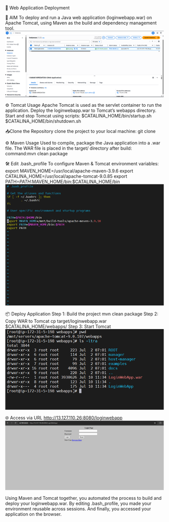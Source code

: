 🚀 Web Application Deployment 

🎯 AIM
To deploy and run a Java web application (loginwebapp.war) on Apache Tomcat, using Maven as the build and dependency management tool.
![image alt](https://github.com/gawali-priyanka/Brainwave_Matrix_Intern/blob/main/screenshots/Screenshot%202025-07-10%20170922.png?raw=true)

⚙ Tomcat Usage
Apache Tomcat is used as the servlet container to run the application.
Deploy the loginwebapp.war to Tomcat’s webapps directory.
Start and stop Tomcat using scripts:
$CATALINA_HOME/bin/startup.sh
$CATALINA_HOME/bin/shutdown.sh

📥Clone the Repository
clone the project to your local machine: git clone

⚙ Maven Usage
Used to compile, package the Java application into a .war file.
The WAR file is placed in the target/ directory after build:
command:mvn clean package

🛠 Edit .bash_profile
To configure Maven & Tomcat environment variables:
export MAVEN_HOME=/usr/local/apache-maven-3.9.6
export CATALINA_HOME=/usr/local/apache-tomcat-9.0.85
export PATH=$PATH:$MAVEN_HOME/bin:$CATALINA_HOME/bin
![image alt](https://raw.githubusercontent.com/gawali-priyanka/Brainwave_Matrix_Intern/8e72e8f051ecf0449561a85f68d4b5a54da46145/screenshots/Screenshot%202025-07-10%20165216.png)

📦 Deploy Application
 Step 1: Build the project
 mvn clean package
Step 2: Copy WAR to Tomcat
cp target/loginwebapp.war $CATALINA_HOME/webapps/
Step 3: Start Tomcat
![image alt](https://raw.githubusercontent.com/gawali-priyanka/Brainwave_Matrix_Intern/9df996be81b20fe894704f2c63e75b0b6c976fa2/screenshots/Screenshot%202025-07-10%20173355.png)

🌐 Access via URL
http://13.127.110.26:8080/loginwebapp
![image alt](https://raw.githubusercontent.com/gawali-priyanka/Brainwave_Matrix_Intern/a462f88bf74ae3a1e5220c288d7c546e25f0d51a/screenshots/Screenshot%202025-07-10%20170536.png)


Using Maven and Tomcat together, you automated the process to build and deploy your loginwebapp.war.
By editing .bash_profile, you made your environment reusable across sessions.
And finally, you accessed your application on the browser.


